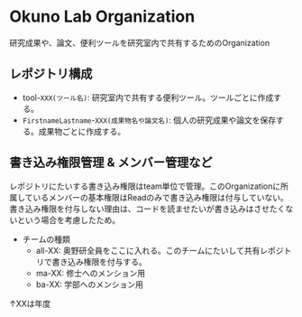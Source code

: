 # Okuno Lab Organization

研究成果や、論文、便利ツールを研究室内で共有するためのOrganization

## レポジトリ構成

- tool-`XXX(ツール名)`: 研究室内で共有する便利ツール。ツールごとに作成する。
- `FirstnameLastname`-`XXX(成果物名や論文名)`: 個人の研究成果や論文を保存する。成果物ごとに作成する。

## 書き込み権限管理 & メンバー管理など

レポジトリにたいする書き込み権限はteam単位で管理。このOrganizationに所属しているメンバーの基本権限はReadのみで書き込み権限は付与していない。書き込み権限を付与しない理由は、コードを読ませたいが書き込みはさせたくないという場合を考慮したため。

- チームの種類
  - all-XX: 奥野研全員をここに入れる。このチームにたいして共有レポジトリで書き込み権限を付与する。
  - ma-XX: 修士へのメンション用
  - ba-XX: 学部へのメンション用

↑XXは年度
